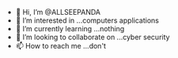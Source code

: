 - 👋 Hi, I’m @ALLSEEPANDA
- 👀 I’m interested in ...computers applications
- 🌱 I’m currently learning ...nothing
- 💞️ I’m looking to collaborate on ...cyber security
- 📫 How to reach me ...don't

<!---
ALLSEEPANDA/ALLSEEPANDA is a ✨ special ✨ repository because its `README.md` (this file) appears on your GitHub profile.
You can click the Preview link to take a look at your changes.
--->
